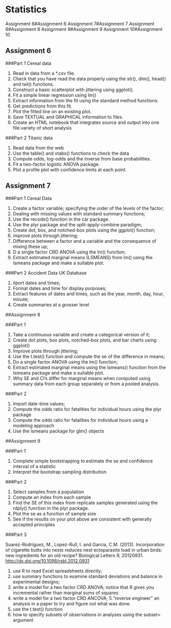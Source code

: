 # Statistics

Assignment 6#Assignment 6
Assignment 7#Assignment 7
Assignment 8#Assignment 8
Assignment 9#Assignment 9
Assignment 10#Assignment 10

## Assignment 6

###Part 1 Cereal data
1. Read in data from a *.csv file.
2. Check that you have read the data properly using the str(), dim(),
head() and tail() functions.
3. Construct a basic scatterplot with jittering using ggplot().
4. Fit a simple linear regression using lm()
5. Extract information from the fit using the standard method functions.
6. Get predictions from this fit.
7. Plot the fitted line on an existing plot.
8. Save TEXTUAL and GRAPHICAL information to files.
9. Create an HTML notebook that integrates source and output into
one file.variety of short analysis

###Part 2 Titanic data

1. Read data from the web
2. Use the table() and xtabs() functions to check the data
3. Compute odds, log-odds and the inverse from base probabilities.
4. Fit a two-factor logistic ANOVA package.
5. Plot a profile plot with confidence limits at each point.

## Assignment 7

###Part 1 Cereal Data
1. Create a factor variable; specifying the order of the levels of the factor;
2. Dealing with missing values with standard summary functions;
3. Use the recode() function in the car package.
4. Use the plyr package and the split-apply-combine paradigm;
5. Create dot, box, and notched-box plots using the ggplot() function;
6. improve plots through jittering;
7. Difference between a factor and a variable and the consequence
of mixing these up;
8. D a single factor CRD ANOVA using the lm() function;
9. Extract estimated marginal means (LSMEANS) from lm() using the lsmeans
package and make a suitable plot.

###Part 2 Accident Data UK Database

1. iIport dates and times;
2. Format dates and time for display purposes;
3. Extract features of dates and times, such as the year, month, day, hour,
minute;
4. Create summaries at a grosser level

##Assignment 8

###Part 1

1. Take a continuous variable and create a categorical version of it;
2. Create dot plots, box plots, notched-box plots, and bar charts using ggplot()
3. Improve plots through jittering;
4. Use the t.test() function and compute the se of the difference in means;
5. Do a single factor ANOVA using the lm() function;
6. Extract estimated marginal means using the lsmeans() function from the
lsmeans package and make a suitable plot.
7. Why SE and CI’s differ for marginal means when computed using summary
     data from each group separately or from a pooled analysis.
     
###Part 2

1. Import date-time values;
2. Compute the odds ratio for fatalities for individual hours using the plyr
package
3. Compute the odds ratio for fatalities for individual hours using a modeling
approach
4. Use the lsmeans package for glm() objects

##Assignment 9

###Part 1

1. Complete simple bootstrapping to estimate the se and confidence interval of a
statistic
2. Interpret the bootstrap sampling distribution

###Part 2

1. Select samples from a population
2. Compute an index from each sample
3. Find the SE of this index from replicate samples generated using the rdply()
function in the plyr package.
4. Plot the se as a function of sample size
5. See if the results on your plot above are consistent with generally accepted
   principles
   
###Part 3

Suarez-Rodriguez, M., Lopez-Rull, I. and Garcia, C.M. (2013).
Incorporation of cigarette butts into nests reduces nest ectoparasite
load in urban birds: new ingredients for an old recipe?
Biological Letters 9, 20120931.
http://dx.doi.org/10.1098/rsbl.2012.0931

1. use R to read Excel spreadsheets directly;
2. use summary functions to examine standard deviations and balance in
experimental designs;
3. write a model for a two factor CRD ANOVA; notice that R gives you
incremental rather than marginal sums of squares
4. write a model for a two factor CRD ANCOVA;
5.“reverse engineer” an analysis in a paper to try and figure out what was
done.
6. use the t.test() function
7. how to specify subsets of observations in analyses using the subset= argument